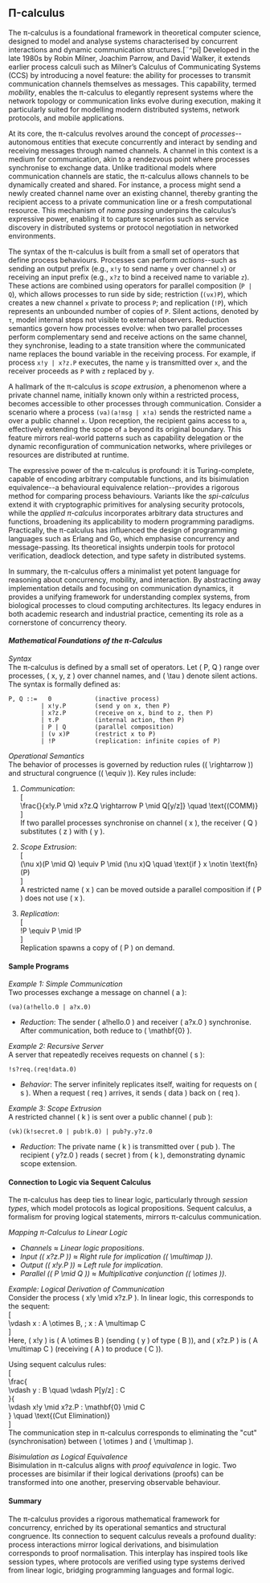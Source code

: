
## Π-calculus

The π-calculus is a foundational framework in theoretical computer science, designed to model and analyse
systems characterised by concurrent interactions and dynamic communication structures.[¨^pi] Developed in the
late 1980s by Robin Milner, Joachim Parrow, and David Walker, it extends earlier process calculi such as
Milner’s Calculus of Communicating Systems (CCS) by introducing a novel feature: the ability for processes
to transmit communication channels themselves as messages. This capability, termed *mobility*, enables the
π-calculus to elegantly represent systems where the network topology or communication links evolve during
execution, making it particularly suited for modelling modern distributed systems, network protocols, and
mobile applications.

[^pi]: Milner, R., Parrow, J., & Walker, D. (1992a). A calculus of mobile processes, I. *Information and
Computation*, 100(1), 1–40. https://doi.org/10.1016/0890-5401(92)90008-4. Milner, R., Parrow, J., & Walker,
D. (1992b). A calculus of mobile processes, II. *Information and Computation*, 100(1), 41–77.
https://doi.org/10.1016/0890-5401(92)90009-5.


At its core, the π-calculus revolves around the concept of *processes*--autonomous entities that execute
concurrently and interact by sending and receiving messages through named channels. A channel in this context
is a medium for communication, akin to a rendezvous point where processes synchronise to exchange data.
Unlike traditional models where communication channels are static, the π-calculus allows channels to be
dynamically created and shared. For instance, a process might send a newly created channel name over an
existing channel, thereby granting the recipient access to a private communication line or a fresh computational
resource. This mechanism of *name passing* underpins the calculus’s expressive power, enabling it to capture
scenarios such as service discovery in distributed systems or protocol negotiation in networked environments.

The syntax of the π-calculus is built from a small set of operators that define process behaviours. Processes
can perform *actions*--such as sending an output prefix (e.g., `x!y` to send name `y` over channel `x`) or
receiving an input prefix (e.g., `x?z` to bind a received name to variable `z`). These actions are combined
using operators for parallel composition (`P | Q`), which allows processes to run side by side; restriction
(`(νx)P`), which creates a new channel `x` private to process `P`; and replication (`!P`), which represents
an unbounded number of copies of `P`. Silent actions, denoted by `τ`, model internal steps not visible to
external observers. Reduction semantics govern how processes evolve: when two parallel processes perform
complementary send and receive actions on the same channel, they synchronise, leading to a state transition
where the communicated name replaces the bound variable in the receiving process. For example, if process
`x!y | x?z.P` executes, the name `y` is transmitted over `x`, and the receiver proceeds as `P` with `z`
replaced by `y`.

A hallmark of the π-calculus is *scope extrusion*, a phenomenon where a private channel name, initially
known only within a restricted process, becomes accessible to other processes through communication.
Consider a scenario where a process `(νa)(a!msg | x!a)` sends the restricted name `a` over a public channel
`x`. Upon reception, the recipient gains access to `a`, effectively extending the scope of `a` beyond its
original boundary. This feature mirrors real-world patterns such as capability delegation or the dynamic
reconfiguration of communication networks, where privileges or resources are distributed at runtime.

The expressive power of the π-calculus is profound: it is Turing-complete, capable of encoding arbitrary
computable functions, and its bisimulation equivalence--a behavioural equivalence relation--provides
a rigorous method for comparing process behaviours. Variants like the *spi-calculus* extend it with
cryptographic primitives for analysing security protocols, while the *applied π-calculus* incorporates
arbitrary data structures and functions, broadening its applicability to modern programming paradigms.
Practically, the π-calculus has influenced the design of programming languages such as Erlang and Go,
which emphasise concurrency and message-passing. Its theoretical insights underpin tools for protocol
verification, deadlock detection, and type safety in distributed systems.

In summary, the π-calculus offers a minimalist yet potent language for reasoning about concurrency, mobility,
and interaction. By abstracting away implementation details and focusing on communication dynamics, it
provides a unifying framework for understanding complex systems, from biological processes to cloud
computing architectures. Its legacy endures in both academic research and industrial practice, cementing
its role as a cornerstone of concurrency theory.

 
#### *Mathematical Foundations of the π-Calculus*  
 
*Syntax*  
The π-calculus is defined by a small set of operators. Let \( P, Q \) range over processes, \( x, y, z \)
over channel names, and \( \tau \) denote silent actions. The syntax is formally defined as:  
 
```text
P, Q ::=   0            (inactive process)
         | x!y.P        (send y on x, then P)
         | x?z.P        (receive on x, bind to z, then P)
         | τ.P          (internal action, then P)
         | P | Q        (parallel composition)
         | (ν x)P       (restrict x to P)
         | !P           (replication: infinite copies of P)
```

*Operational Semantics*  
The behavior of processes is governed by reduction rules (\( \rightarrow \)) and structural congruence
(\( \equiv \)). Key rules include:  
 
1. *Communication*:  
   \[  
   \frac{}{x!y.P \mid x?z.Q \rightarrow P \mid Q[y/z]} \quad \text{(COMM)}  
   \]  
   If two parallel processes synchronise on channel \( x \), the receiver \( Q \) substitutes \( z \) with \( y \).  
 
2. *Scope Extrusion*:  
   \[  
   (\nu x)(P \mid Q) \equiv P \mid (\nu x)Q \quad \text{if } x \notin \text{fn}(P)  
   \]  
   A restricted name \( x \) can be moved outside a parallel composition if \( P \) does not use \( x \).  
 
3. *Replication*:  
   \[  
   !P \equiv P \mid !P  
   \]  
   Replication spawns a copy of \( P \) on demand.  
 

#### Sample Programs
 
*Example 1: Simple Communication*  
Two processes exchange a message on channel \( a \):  
```pi-calculus  
(νa)(a!hello.0 | a?x.0)  
```  
- *Reduction*: The sender \( a!hello.0 \) and receiver \( a?x.0 \) synchronise. After communication, both reduce to \( \mathbf{0} \).  
 
*Example 2: Recursive Server*  
A server that repeatedly receives requests on channel \( s \):  
```pi-calculus  
!s?req.(req!data.0)  
```  
- *Behavior*: The server infinitely replicates itself, waiting for requests on \( s \). When a request
\( req \) arrives, it sends \( data \) back on \( req \).  
 
*Example 3: Scope Extrusion*  
A restricted channel \( k \) is sent over a public channel \( pub \):  
```pi-calculus  
(νk)(k!secret.0 | pub!k.0) | pub?y.y?z.0  
```  
- *Reduction*: The private name \( k \) is transmitted over \( pub \). The recipient \( y?z.0 \)
reads \( secret \) from \( k \), demonstrating dynamic scope extension.  
 
 
#### Connection to Logic via Sequent Calculus
 
The π-calculus has deep ties to linear logic, particularly through *session types*, which
model protocols as logical propositions. Sequent calculus, a formalism for proving logical
statements, mirrors π-calculus communication.  
 
*Mapping π-Calculus to Linear Logic*  
- *Channels* ≈ *Linear logic propositions*.  
- *Input (\( x?z.P \))* ≈ *Right rule for implication (\( \multimap \))*.  
- *Output (\( x!y.P \))* ≈ *Left rule for implication*.  
- *Parallel (\( P \mid Q \))* ≈ *Multiplicative conjunction (\( \otimes \))*.  
 
*Example: Logical Derivation of Communication*  
Consider the process \( x!y \mid x?z.P \). In linear logic, this corresponds to the sequent:  
\[  
\vdash x : A \otimes B, \; x : A \multimap C  
\]  
Here, \( x!y \) is \( A \otimes B \) (sending \( y \) of type \( B \)), and \( x?z.P \)
is \( A \multimap C \) (receiving \( A \) to produce \( C \)).  
 
Using sequent calculus rules:  
\[  
\frac{  
  \vdash y : B \quad \vdash P[y/z] : C  
}{  
  \vdash x!y \mid x?z.P : \mathbf{0} \mid C  
} \quad \text{(Cut Elimination)}  
\]  
The communication step in π-calculus corresponds to eliminating the "cut" (synchronisation)
between \( \otimes \) and \( \multimap \).  
 
*Bisimulation as Logical Equivalence*  
Bisimulation in π-calculus aligns with *proof equivalence* in logic. Two processes are bisimilar
if their logical derivations (proofs) can be transformed into one another, preserving observable behaviour.  
 
 
#### Summary

The π-calculus provides a rigorous mathematical framework for concurrency, enriched by its
operational semantics and structural congruence. Its connection to sequent calculus reveals
a profound duality: process interactions mirror logical derivations, and bisimulation corresponds
to proof normalisation. This interplay has inspired tools like session types, where protocols
are verified using type systems derived from linear logic, bridging programming languages and
formal logic.

